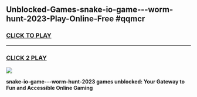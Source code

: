 
## Unblocked-Games-snake-io-game---worm-hunt-2023-Play-Online-Free #qqmcr
<h3>
<a href="https://us.freeplayer.one?title=snake-io-game---worm-hunt-2023&ref=10M">CLICK TO PLAY</a></h3>
<hr>

<h3>
<a href="https://us.freeplayer.one?title=snake-io-game---worm-hunt-2023&ref=10M">CLICK 2 PLAY</a>
  
</h3>

<a href="https://us.freeplayer.one?title=snake-io-game---worm-hunt-2023&ref=10M"><img src="https://clearcache.store/games.png"></a>


**snake-io-game---worm-hunt-2023 games unblocked: Your Gateway to Fun and Accessible Online Gaming**
